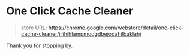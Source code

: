 # One Click Cache Cleaner
> store URL: https://chrome.google.com/webstore/detail/one-click-cache-cleaner/jjlihihlampmodgdbejodahilbaklahj
    
    
Thank you for stopping by.

